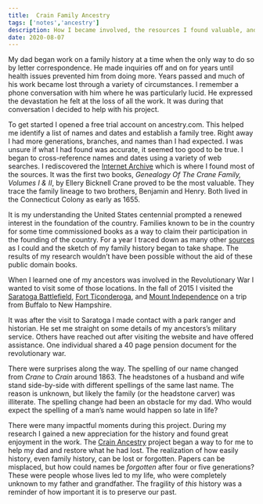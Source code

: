 ```yaml
---
title:  Crain Family Ancestry 
tags: ['notes','ancestry'] 
description: How I became involved, the resources I found valuable, and the places I’ve visited in search of a Crain family history. 
date: 2020-08-07
---
```

<span class="dropcap">M</span>y dad began work on a family history at a time when the only way to do so by letter correspondence. He made inquiries off and on for years until health issues prevented him from doing more. Years passed and much of his work became lost through a variety of circumstances. I remember a phone conversation with him where he was particularly lucid. He expressed the devastation he felt at the loss of all the work. It was during that conversation I decided to help with his project.

To get started I opened a free trial account on ancestry.com. This helped me identify a list of names and dates and establish a family tree. Right away I had more generations, branches, and names than I had expected. I was unsure if what I had found was accurate, it seemed too good to be true. I began to cross-reference names and dates using a variety of web searches. I rediscovered the [Internet Archive](http://www.archive.org/) which is where I found most of the sources. It was the first two books, _Genealogy Of The Crane Family, Volumes I & II_, by Ellery Bicknell Crane proved to be the most valuable. They trace the family lineage to two brothers, Benjamin and Henry. Both lived in the Connecticut Colony as early as 1655. 

It is my understanding the United States centennial prompted a renewed interest in the foundation of the country. Families known to be in the country for some time commissioned books as a way to claim their participation in the founding of the country. For a year I traced down as many other [sources](/ancestry/sources/) as I could and the sketch of my family history began to take shape. The results of my research wouldn’t have been possible without the aid of these public domain books. 

When I learned one of my ancestors was involved in the Revolutionary War I wanted to visit some of those locations. In the fall of 2015 I visited the [Saratoga Battlefield](https://www.nps.gov/sara/index.htm), [Fort Ticonderoga](https://www.fortticonderoga.org), and [Mount Independence](https://historicsites.vermont.gov/mount-independence) on a trip from Buffalo to New Hampshire. 

It was after the visit to Saratoga I made contact with a park ranger and historian. He set me straight on some details of my ancestors’s military service. Others have reached out after visiting the website and have offered assistance. One individual shared a 40 page pension document for the revolutionary war.

There were surprises along the way. The spelling of our name changed from _Crane_ to _Crain_ around 1863. The headstones of a husband and wife stand side-by-side with different spellings of the same last name. The reason is unknown, but likely the family (or the headstone carver) was illiterate. The spelling change had been an obstacle for my dad. Who would expect the spelling of a man’s name would happen so late in life?

There were many impactful moments during this project. During my research I gained a new appreciation for the history and found great enjoyment in the work. The [Crain Ancestry](/ancestry/) project began a way to for me to help my dad and restore what he had lost. The realization of how easily history, even family history, can be lost or forgotten. Papers can be misplaced, but how could names be _forgotten_ after four or five generations? These were people whose lives led to my life, who were completely unknown to my father and grandfather. The fragility of _this_ history was a reminder of how important it is to preserve  our past. 